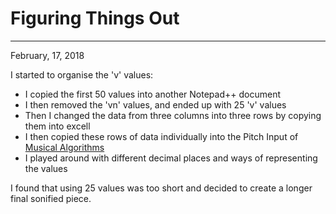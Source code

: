 # Figuring Things Out
---
February, 17, 2018

I started to organise the 'v' values:
- I copied the first 50 values into another Notepad++ document
- I then removed the 'vn' values, and ended up with 25 'v' values
- Then I changed the data from three columns into three rows by copying them into excell
- I then copied these rows of data individually into the Pitch Input of [Musical Algorithms](http://www.musicalgorithms.org/3.2/) 
- I played around with different decimal places and ways of representing the values


I found that using 25 values was too short and decided to create a longer final sonified piece. 